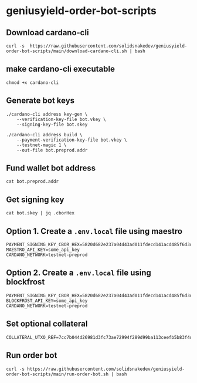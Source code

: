 # geniusyield-order-bot-scripts

## Download cardano-cli

```
curl -s  https://raw.githubusercontent.com/solidsnakedev/geniusyield-order-bot-scripts/main/download-cardano-cli.sh | bash
```

## make cardano-cli executable

```
chmod +x cardano-cli
```

## Generate bot keys

```
./cardano-cli address key-gen \
	--verification-key-file bot.vkey \
	--signing-key-file bot.skey
```

```
./cardano-cli address build \
    --payment-verification-key-file bot.vkey \
    --testnet-magic 1 \
    --out-file bot.preprod.addr
```

## Fund wallet bot address

```
cat bot.preprod.addr
```

## Get signing key

```
cat bot.skey | jq .cborHex
```

## Option 1. Create a `.env.local` file using maestro

```
PAYMENT_SIGNING_KEY_CBOR_HEX=5820d682e237a04d43ad011fdecd141acd485f6d3d634466692d58f6d75250f39134
MAESTRO_API_KEY=some_api_key
CARDANO_NETWORK=testnet-preprod
```

## Option 2. Create a `.env.local` file using blockfrost

```
PAYMENT_SIGNING_KEY_CBOR_HEX=5820d682e237a04d43ad011fdecd141acd485f6d3d634466692d58f6d75250f39134
BLOCKFROST_API_KEY=some_api_key
CARDANO_NETWORK=testnet-preprod
```

## Set optional collateral

```
COLLATERAL_UTXO_REF=7cc7b044d26981d3fc73ae72994f289d99ba113ceefb5b83f4d7643bfb12682a#1
```

## Run order bot

```
curl -s https://raw.githubusercontent.com/solidsnakedev/geniusyield-order-bot-scripts/main/run-order-bot.sh | bash
```
